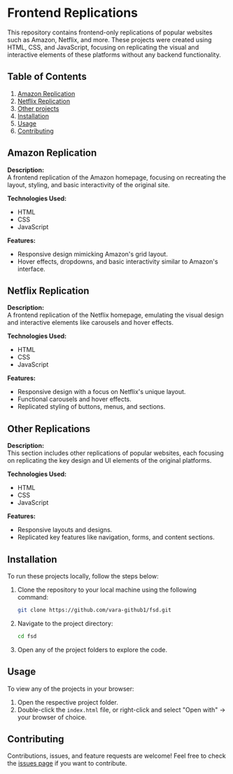 
# Frontend Replications

This repository contains frontend-only replications of popular websites such as Amazon, Netflix, and more. These projects were created using HTML, CSS, and JavaScript, focusing on replicating the visual and interactive elements of these platforms without any backend functionality.

## Table of Contents
1. [Amazon Replication](#amazon-replication)
2. [Netflix Replication](#netflix-replication)
3. [Other projects](#other-projects)
4. [Installation](#installation)
5. [Usage](#usage)
6. [Contributing](#contributing)


## Amazon Replication

**Description:**  
A frontend replication of the Amazon homepage, focusing on recreating the layout, styling, and basic interactivity of the original site.

**Technologies Used:**
- HTML
- CSS
- JavaScript

**Features:**
- Responsive design mimicking Amazon's grid layout.
- Hover effects, dropdowns, and basic interactivity similar to Amazon's interface.

## Netflix Replication

**Description:**  
A frontend replication of the Netflix homepage, emulating the visual design and interactive elements like carousels and hover effects.

**Technologies Used:**
- HTML
- CSS
- JavaScript

**Features:**
- Responsive design with a focus on Netflix's unique layout.
- Functional carousels and hover effects.
- Replicated styling of buttons, menus, and sections.

## Other Replications

**Description:**  
This section includes other replications of popular websites, each focusing on replicating the key design and UI elements of the original platforms.

**Technologies Used:**
- HTML
- CSS
- JavaScript

**Features:**
- Responsive layouts and designs.
- Replicated key features like navigation, forms, and content sections.

## Installation

To run these projects locally, follow the steps below:

1. Clone the repository to your local machine using the following command:
   ```bash
   git clone https://github.com/vara-github1/fsd.git
   ```

2. Navigate to the project directory:
   ```bash
   cd fsd
   ```

3. Open any of the project folders to explore the code.

## Usage

To view any of the projects in your browser:

1. Open the respective project folder.
2. Double-click the `index.html` file, or right-click and select "Open with" -> your browser of choice.

## Contributing

Contributions, issues, and feature requests are welcome! Feel free to check the [issues page](https://github.com/vara-github1/fsd/issues) if you want to contribute.

